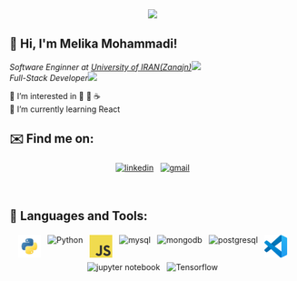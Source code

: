 <div id="header" align="center">
   <img src="https://media.giphy.com/media/NgurY1o4z080Jfoyzw/giphy.gif" width="100"/>
 </div>
 
 <h2> 👋 Hi, I'm Melika Mohammadi!</h2>
<p><em>Software Enginner at <a href="https://www.znu.ac.ir/">University of IRAN(Zanajn)</a><img src="https://media.giphy.com/media/fYSnHlufseco8Fh93Z/giphy.gif" width="30"></br>Full-Stack Developer<img src="https://media.giphy.com/media/WUlplcMpOCEmTGBtBW/giphy.gif" width="30"> 
</em></p>
<p>
 👀 I’m interested in 🎵 🎨 ☕ </br>
 🌱 I’m currently learning React
</p>



## ✉️ Find me on:


<p align="center">
 <a href="#"target="_blank" rel="noopener noreferrer"> <img src="https://www.svgrepo.com/show/81143/linkedin.svg" alt="linkedin" height="40" style="vertical-align:top; margin:4px"></a>
 <a href="mailto:melika.mhmdi.1998@gmail.com"> <img src="https://www.svgrepo.com/show/353812/google-gmail.svg" alt="gmail" height="40" style="vertical-align:top; margin:4px"></a>
</p>

<br />

## 🧰 Languages and Tools:
<p align="center">
<img src="https://raw.githubusercontent.com/github/explore/80688e429a7d4ef2fca1e82350fe8e3517d3494d/topics/python/python.png" alt="Python" height="40" style="vertical-align:top; margin:4px">
<img src="https://img.icons8.com/color/2x/java-coffee-cup-logo.png" alt="Python" height="40" style="vertical-align:top; margin:4px">
<img src="https://raw.githubusercontent.com/github/explore/80688e429a7d4ef2fca1e82350fe8e3517d3494d/topics/javascript/javascript.png" alt="Javascript" height="40" style="vertical-align:top; margin:4px">   
<img src="https://img.icons8.com/color/2x/mysql-logo.png" alt=" mysql" height="40" style="vertical-align:top; margin:4px">
<img src="https://img.icons8.com/color/2x/mongodb.png" alt="mongodb"height="40" style="vertical-align:top; margin:4px">
<img src="https://img.icons8.com/color/2x/postgreesql.png" alt="postgresql" height="40" style="vertical-align:top; margin:4px">
<img src="https://raw.githubusercontent.com/github/explore/80688e429a7d4ef2fca1e82350fe8e3517d3494d/topics/visual-studio-code/visual-studio-code.png" alt="VS Code" height="40" style="vertical-align:top; margin:4px">
<img src="https://img.icons8.com/fluency/344/jupyter.png" alt="jupyter notebook" height="40" style="vertical-align:top; margin:4px">  
<img src="https://img.icons8.com/color/344/tensorflow.png" alt="Tensorflow"height="40" style="vertical-align:top; margin:4px"> 
</p>
